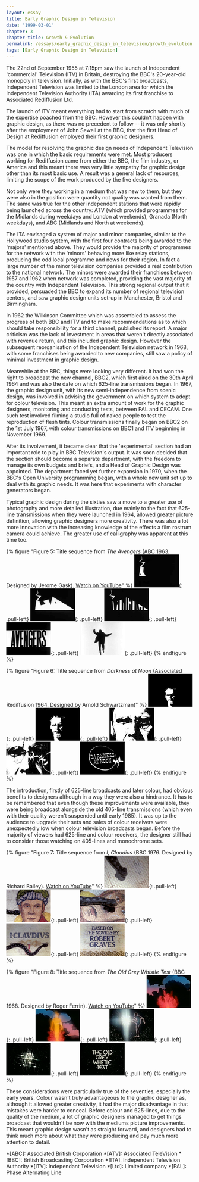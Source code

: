 ```yaml
---
layout: essay
title: Early Graphic Design in Television
date: '1999-03-01'
chapter: 3
chapter-title: Growth & Evolution
permalink: /essays/early_graphic_design_in_television/growth_evolution.html
tags: [Early Graphic Design in Television]
---
```

The 22nd of September 1955 at 7:15pm saw the launch of Independent 'commercial' Television (ITV) in Britain, destroying the BBC's 20-year-old monopoly in television. Initially, as with the BBC's first broadcasts, Independent Television was limited to the London area for which the Independent Television Authority (ITA) awarding its first franchise to Associated Rediffusion Ltd.

The launch of ITV meant everything had to start from scratch with much of the expertise poached from the BBC. However this couldn't happen with graphic design, as there was no precedent to follow -- it was only shortly after the employment of John Sewell at the BBC, that the first Head of Design at Rediffusion employed their first graphic designers.

The model for resolving the graphic design needs of Independent Television was one in which the basic requirements were met. Most producers working for Rediffusion came from either the BBC, the film industry, or America and this meant there was very little sympathy for graphic design other than its most basic use. A result was a general lack of resources, limiting the scope of the work produced by the five designers.

Not only were they working in a medium that was new to them, but they were also in the position were quantity not quality was wanted from them. The same was true for the other independent stations that were rapidly being launched across the country: ATV (which provided programmes for the Midlands during weekdays and London at weekends), Granada (North weekdays), and ABC (Midlands and North at weekends).

The ITA envisaged a system of major and minor companies, similar to the Hollywood studio system, with the first four contracts being awarded to the 'majors' mentioned above. They would provide the majority of programmes for the network with the 'minors' behaving more like relay stations, producing the odd local programme and news for their region. In fact a large number of the minor television companies provided a real contribution to the national network. The minors were awarded their franchises between 1957 and 1962 when network was completed, providing the vast majority of the country with Independent Television. This strong regional output that it provided, persuaded the BBC to expand its number of regional television centers, and saw graphic design units set-up in Manchester, Bristol and Birmingham.

In 1962 the Wilkinson Committee which was assembled to assess the progress of both BBC and ITV and to make recommendations as to which should take responsibility for a third channel, published its report. A major criticism was the lack of investment in areas that weren't directly associated with revenue return, and this included graphic design. However the subsequent reorganisation of the Independent Television network in 1968, with some franchises being awarded to new companies, still saw a policy of minimal investment in graphic design.

Meanwhile at the BBC, things were looking very different. It had won the right to broadcast the new channel, BBC2, which first aired on the 30th April 1964 and was also the date on which 625-line transmissions began. In 1967, the graphic design unit, with its new semi-independence from scenic design, was involved in advising the government on which system to adopt for colour television. This meant an extra amount of work for the graphic designers, monitoring and conducting tests, between PAL and CECAM. One such test involved filming a studio full of naked people to test the reproduction of flesh tints. Colour transmissions finally began on BBC2 on the 1st July 1967, with colour transmissions on BBC1 and ITV beginning in November 1969.

After its involvement, it became clear that the 'experimental' section had an important role to play in BBC Television's output. It was soon decided that the section should become a separate department, with the freedom to manage its own budgets and briefs, and a Head of Graphic Design was appointed. The department faced yet further expansion in 1970, when the BBC's Open University programming began, with a whole new unit set up to deal with its graphic needs. It was here that experiments with character generators began.

Typical graphic design during the sixties saw a move to a greater use of photography and more detailed illustration, due mainly to the fact that 625-line transmissions when they were launched in 1964, allowed greater picture definition, allowing graphic designers more creativity. There was also a lot more innovation with the increasing knowledge of the effects a film rostrum camera could achieve. The greater use of calligraphy was apparent at this time too.

{% figure "Figure 5: Title sequence from <cite>The Avengers</cite> (ABC 1963. Designed by Jerome Gask). [Watch on YouTube](https://www.youtube.com/watch?v=aDy_-dvMCNs)" %}
![Still from 'The Avengers' opening sequence](/assets/images/essays/early_graphic_design_in_television/figure-5a.png){: .pull-left}
![Still from 'The Avengers' opening sequence](/assets/images/essays/early_graphic_design_in_television/figure-5b.png){: .pull-left}
![Still from 'The Avengers' opening sequence](/assets/images/essays/early_graphic_design_in_television/figure-5c.png){: .pull-left}
![Still from 'The Avengers' opening sequence](/assets/images/essays/early_graphic_design_in_television/figure-5d.png){: .pull-left}
![Still from 'The Avengers' opening sequence](/assets/images/essays/early_graphic_design_in_television/figure-5e.png){: .pull-left}
{% endfigure %}

{% figure "Figure 6: Title sequence from <cite>Darkness at Noon</cite> (Associated Rediffusion 1964. Designed by Arnold Schwartzman)" %}
![Still from 'Darkness at Noon' opening sequence](/assets/images/essays/early_graphic_design_in_television/figure-6a.png){: .pull-left}
![Still from 'Darkness at Noon' opening sequence](/assets/images/essays/early_graphic_design_in_television/figure-6b.png){: .pull-left}
![Still from 'Darkness at Noon' opening sequence](/assets/images/essays/early_graphic_design_in_television/figure-6c.png){: .pull-left}
![Still from 'Darkness at Noon' opening sequence](/assets/images/essays/early_graphic_design_in_television/figure-6d.png){: .pull-left}
![Still from 'Darkness at Noon' opening sequence](/assets/images/essays/early_graphic_design_in_television/figure-6e.png){: .pull-left}
{% endfigure %}

The introduction, firstly of 625-line broadcasts and later colour, had obvious benefits to designers although in a way they were also a hindrance. It has to be remembered that even though these improvements were available, they were being broadcast alongside the old 405-line transmissions (which even with their quality weren't suspended until early 1985). It was up to the audience to upgrade their sets and sales of colour receivers were unexpectedly low when colour television broadcasts began. Before the majority of viewers had 625-line and colour receivers, the designer still had to consider those watching on 405-lines and monochrome sets.

{% figure "Figure 7: Title sequence from <cite>I, Claudius</cite> (BBC 1976. Designed by Richard Bailey). [Watch on YouTube](https://www.youtube.com/watch?v=pKwaCTfa1EE)" %}
![Still from 'I, Claudius' opening sequence](/assets/images/essays/early_graphic_design_in_television/figure-7a.png){: .pull-left}
![Still from 'I, Claudius' opening sequence](/assets/images/essays/early_graphic_design_in_television/figure-7b.png){: .pull-left}
![Still from 'I, Claudius' opening sequence](/assets/images/essays/early_graphic_design_in_television/figure-7c.png){: .pull-left}
![Still from 'I, Claudius' opening sequence](/assets/images/essays/early_graphic_design_in_television/figure-7d.png){: .pull-left}
![Still from 'I, Claudius' opening sequence](/assets/images/essays/early_graphic_design_in_television/figure-7e.png){: .pull-left}
{% endfigure %}

{% figure "Figure 8: Title sequence from <cite>The Old Grey Whistle Test</cite> (BBC 1968. Designed by Roger Ferrin). [Watch on YouTube](https://www.youtube.com/watch?v=KNNAfzKwRn4)" %}
![Still from 'The Old Grey Whistle Test' opening sequence](/assets/images/essays/early_graphic_design_in_television/figure-8a.png){: .pull-left}
![Still from 'The Old Grey Whistle Test' opening sequence](/assets/images/essays/early_graphic_design_in_television/figure-8b.png){: .pull-left}
![Still from 'The Old Grey Whistle Test' opening sequence](/assets/images/essays/early_graphic_design_in_television/figure-8c.png){: .pull-left}
![Still from 'The Old Grey Whistle Test' opening sequence](/assets/images/essays/early_graphic_design_in_television/figure-8d.png){: .pull-left}
![Still from 'The Old Grey Whistle Test' opening sequence](/assets/images/essays/early_graphic_design_in_television/figure-8e.png){: .pull-left}
{% endfigure %}

These considerations were particularly true of the seventies, especially the early years. Colour wasn't truly advantageous to the graphic designer as, although it allowed greater creativity, it had the major disadvantage in that mistakes were harder to conceal. Before colour and 625-lines, due to the quality of the medium, a lot of graphic designers managed to get things broadcast that wouldn't be now with the mediums picture improvements. This meant graphic design wasn't as straight forward, and designers had to think much more about what they were producing and pay much more attention to detail.

*[ABC]: Associated British Corporation
*[ATV]: Associated TeleVision
*[BBC]: British Broadcasting Corporation
*[ITA]: Independent Television Authority
*[ITV]: Independant Television
*[Ltd]: Limited company
*[PAL]: Phase Alternating Line
